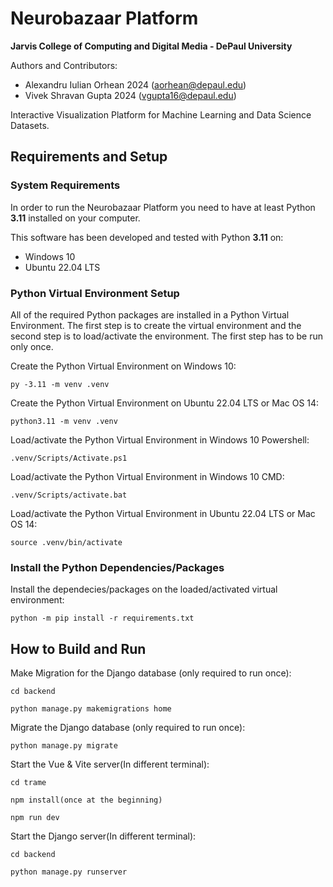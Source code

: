 # Neurobazaar Platform  
**Jarvis College of Computing and Digital Media - DePaul University**  

Authors and Contributors:
- Alexandru Iulian Orhean 2024 (aorhean@depaul.edu)  
- Vivek Shravan Gupta 2024 (vgupta16@depaul.edu)  

Interactive Visualization Platform for Machine Learning and Data Science Datasets.

## Requirements and Setup

### System Requirements

In order to run the Neurobazaar Platform you need to have at least Python **3.11** installed on your computer.

This software has been developed and tested with Python **3.11** on:
- Windows 10
- Ubuntu 22.04 LTS

### Python Virtual Environment Setup

All of the required Python packages are installed in a Python Virtual Environment. The first step is to create the virtual environment and the second step is to load/activate the environment. The first step has to be run only once.

Create the Python Virtual Environment on Windows 10:
```
py -3.11 -m venv .venv
```

Create the Python Virtual Environment on Ubuntu 22.04 LTS or Mac OS 14:  
```
python3.11 -m venv .venv  
```

Load/activate the Python Virtual Environment in Windows 10 Powershell:
```
.venv/Scripts/Activate.ps1
```

Load/activate the Python Virtual Environment in Windows 10 CMD:
```
.venv/Scripts/activate.bat
```

Load/activate the Python Virtual Environment in Ubuntu 22.04 LTS or Mac OS 14: 
```
source .venv/bin/activate
```

### Install the Python Dependencies/Packages

Install the dependecies/packages on the loaded/activated virtual environment:
```
python -m pip install -r requirements.txt
```

## How to Build and Run

Make Migration for the Django database (only required to run once):
```
cd backend   
```
```
python manage.py makemigrations home
```

Migrate the Django database (only required to run once):
```
python manage.py migrate
```

Start the Vue & Vite server(In different terminal):
```
cd trame  
```
```
npm install(once at the beginning)  
```
```
npm run dev
```

Start the Django server(In different terminal):
```
cd backend   
```
```
python manage.py runserver   
```
